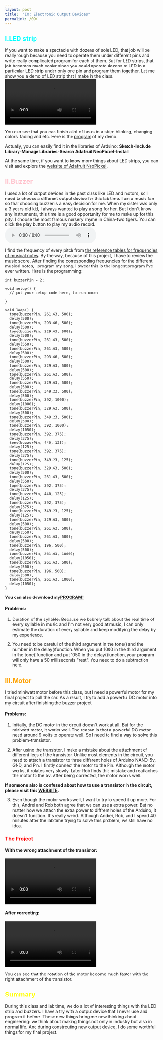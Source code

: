 ```yaml
---
layout: post
title:  "IX: Electronic Output Devices"
permalink: /09/
---
```


<h2 style="color:Aqua;"> I.LED strip</h2>
If you want to make a spectacle with dozens of sole LED, that job will be really tough because you need to operate them under different pins and write really complicated program for each of them. But for LED strips, that job becomes much easier since you could operate dozens of LED in a particular LED strip under only one pin and program them together. Let me show you a demo of LED strip that I make in the class.

<video controls>
	<source src="LED.mp4" type="video/mp4">
</video>

You can see that you can finish a lot of tasks in a strip: blinking, changing colors, fading and etc.
Here is the <a href='strandtest.ino' download>program</a> of my demo. 

Actually, you can easily find it in the libraries of Arduino:
**Sketch-Include Library-Manage Libraries-Search Adafruit NeoPicxel-Install**

At the same time, if you want to know more things about LED strips, you can visit and explore the <a href="https://learn.adafruit.com/adafruit-neopixel-uberguide?embeds=allow">website of Adafruit NeoPicxel<a>.

<h2 style="color:Pink;"> II.Buzzer</h2>
I used a lot of output devices in the past class like LED and motors, so I need to choose a different output device for this lab time. I am a music fan so that choosing buzzer is a easy decision for me. When my sister was only a 3 years old kid, I always wanted to play a song for her. But I don't know any instruments, this time is a good opportunity for me to make up for this pity. I choose the most famous nursery rhyme in China-two tigers. You can click the play button to play my audio record.

<body>

<audio controls>
 
  <source src="h.m4a" type="audio/mpeg">

</body>


I find the frequency of every pitch from <a href="http://pages.mtu.edu/~suits/notefreqs.html">the reference tables for frequencies of musical notes<a>. By the way, because of this project, I have to review the music score. After finding the corresponding frequencies for the different musical notes, I program my song. I swear this is the longest program I've ever written. Here is the programming:
```
int buzzerPin = 2;

void setup() {
  // put your setup code here, to run once:

}

void loop() {
  tone(buzzerPin, 261.63, 500);
  delay(500);
  tone(buzzerPin, 293.66, 500);
  delay(500);
  tone(buzzerPin, 329.63, 500);
  delay(500);
  tone(buzzerPin, 261.63, 500);
  delay(550);
  tone(buzzerPin, 261.63, 500);
  delay(500);
  tone(buzzerPin, 293.66, 500);
  delay(500);
  tone(buzzerPin, 329.63, 500);
  delay(500);
  tone(buzzerPin, 261.63, 500);
  delay(550);
  tone(buzzerPin, 329.63, 500);
  delay(500);
  tone(buzzerPin, 349.23, 500);
  delay(500);
  tone(buzzerPin, 392, 1000);
  delay(1000);
  tone(buzzerPin, 329.63, 500);
  delay(500);
  tone(buzzerPin, 349.23, 500);
  delay(500);
  tone(buzzerPin, 392, 1000);
  delay(1050);
  tone(buzzerPin, 392, 375);
  delay(375);
  tone(buzzerPin, 440, 125);
  delay(125);
  tone(buzzerPin, 392, 375);
  delay(375);
  tone(buzzerPin, 349.23, 125);
  delay(125);
  tone(buzzerPin, 329.63, 500);
  delay(500);
  tone(buzzerPin, 261.63, 500);
  delay(550);
  tone(buzzerPin, 392, 375);
  delay(375);
  tone(buzzerPin, 440, 125);
  delay(125);
  tone(buzzerPin, 392, 375);
  delay(375);
  tone(buzzerPin, 349.23, 125);
  delay(125);
  tone(buzzerPin, 329.63, 500);
  delay(500);
  tone(buzzerPin, 261.63, 500);
  delay(550);
  tone(buzzerPin, 261.63, 500);
  delay(500);
  tone(buzzerPin, 196, 500);
  delay(500);
  tone(buzzerPin, 261.63, 1000);
  delay(1050);
  tone(buzzerPin, 261.63, 500);
  delay(500);
  tone(buzzerPin, 196, 500);
  delay(500);
  tone(buzzerPin, 261.63, 1000);
  delay(1050);
}
```
**You can also download my**<a href='twotigers.ino' download>**PROGRAM!**</a>

#### Problems:
1. Duration of the syllable: Because we babrely talk about the real time of every syllable in music and I'm not very good at music, I can only estimate the duration of every syllable and keep modifying the delay by my experience.

2. You need to be careful of the third argument in the tone() and the number in the delay()function. When you put 1000 in the third argument in the tone()function and put 1050 in the delay()function, your program will only have a 50 milliseconds "rest". You need to do a subtraction here.

<h2 style="color:Orange;"> III.Motor</h2>
I tried miniwatt motor before this class, but I need a powerful motor for my final project to pull the car. As a result, I try to add a powerful DC motor into my circuit after finishing the buzzer project.

#### Problems:

1. Initially, the DC motor in the circuit doesn't work at all. But for the miniwatt motor, it works well. The reason is that a powerful DC motor need around 9 volts to operate well. So I need to find a way to solve this problem-transistor.

2. After using the transistor, I make a mistake about the attachment of different legs of the transistor. Unlike most elements in the circuit, you need to attach a transistor to three different holes of Arduino NANO-5v, GND, and Pin. I firstly connect the motor to the Pin. Although the motor works, it rotates very slowly. Later Rob finds this mistake and reattaches the motor to the 5v. After being corrected, the motor works well.

**If someone also is confused about how to use a transistor in the circuit, please visit this <a href="https://roberthart56.github.io/SCFAB/SC_lab/Output_Devices/FET/index.html">WEBSITE<a>.**

3. Even though the motor works well, I want to try to speed it up more. For this, Andrei and Rob both agree that we can use a extra power. But no matter how we attach the extra power to diffrent holes of the Arduino, it doesn't function. It's really weird. Although Andrei, Rob, and I spend 40 minutes after the lab time trying to solve this problem, we still have no idea.

<h3 style="color:Red;">The Project</h3>

#### With the wrong attachment of the transistor:
<video controls>
	<source src="1.mp4" type="video/mp4">
</video>

#### After correcting:
<video controls>
	<source src="2.mp4" type="video/mp4">
</video>

You can see that the rotation of the motor become much faster with the right attachment of the transistor.

<h2 style="color:Yellow;"> Summary</h2>
During this class and lab time, we do a lot of interesting things with the LED strip and buzzers. I have a try with a output device that I never use and program it before. These new things bring me new thinking about engineering: we think about making things not only in industry but also in normal life. And during constrcuting new output device, I do some worthful things for my final project.








